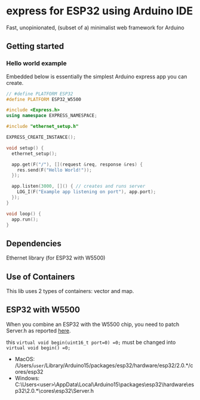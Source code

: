 # express for ESP32 using Arduino IDE
Fast, unopinionated, (subset of a) minimalist web framework for Arduino

## Getting started

### Hello world example

Embedded below is essentially the simplest Arduino express app you can create. 

```cpp
// #define PLATFORM ESP32
#define PLATFORM ESP32_W5500

#include <Express.h>
using namespace EXPRESS_NAMESPACE;

#include "ethernet_setup.h"

EXPRESS_CREATE_INSTANCE();

void setup() {
  ethernet_setup();

  app.get(F("/"), [](request &req, response &res) {
    res.send(F("Hello World!"));
  });

  app.listen(3000, []() { // creates and runs server
    LOG_I(F("Example app listening on port"), app.port);
  });
}

void loop() {
  app.run();
}
```

## Dependencies
Ethernet library (for ESP32 with W5500)

## Use of Containers
This lib uses 2 types of containers: vector and map.

## ESP32 with W5500 
When you combine an ESP32 with the W5500 chip, you need to patch Server.h as reported [here](https://github.com/PaulStoffregen/Ethernet/issues/42).

this `virtual void begin(uint16_t port=0) =0;` must be changed into `virtual void begin() =0;` 

- MacOS:   /Users/`user`/Library/Arduino15/packages/esp32/hardware/esp32/2.0.*/cores/esp32
- Windows: C:\Users\<user>\AppData\Local\Arduino15\packages\esp32\hardware\esp32\2.0.*\cores\esp32\Server.h
              
